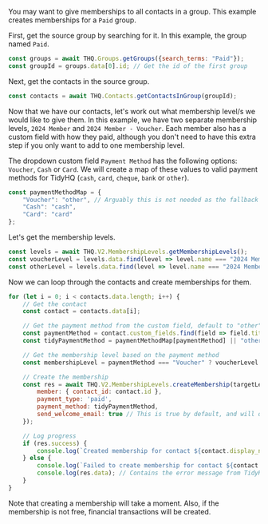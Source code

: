 You may want to give memberships to all contacts in a group. This example creates memberships for a `Paid` group.

First, get the source group by searching for it. In this example, the group named `Paid`.
```js
const groups = await THQ.Groups.getGroups({search_terms: "Paid"});
const groupId = groups.data[0].id; // Get the id of the first group
```

Next, get the contacts in the source group.
```js
const contacts = await THQ.Contacts.getContactsInGroup(groupId);
```

Now that we have our contacts, let's work out what membership level/s we would like to give them. In this example, we have two separate membership levels, `2024 Member` and `2024 Member - Voucher`. Each member also has a custom field with how they paid, although you don't need to have this extra step if you only want to add to one membership level.

The dropdown custom field `Payment Method` has the following options: `Voucher`, `Cash` or `Card`. We will create a map of these values to valid payment methods for TidyHQ (`cash`, `card`, `cheque`, `bank` or `other`).
```js
const paymentMethodMap = {
    "Voucher": "other", // Arguably this is not needed as the fallback value is "other", but it's here for completeness
    "Cash": "cash",
    "Card": "card"
};
```

Let's get the membership levels.
```js
const levels = await THQ.V2.MembershipLevels.getMembershipLevels();
const voucherLevel = levels.data.find(level => level.name === "2024 Member - Voucher");
const otherLevel = levels.data.find(level => level.name === "2024 Member");
```

Now we can loop through the contacts and create memberships for them.
```js
for (let i = 0; i < contacts.data.length; i++) {
    // Get the contact
    const contact = contacts.data[i];

    // Get the payment method from the custom field, default to "other" if not found/set
    const paymentMethod = contact.custom_fields.find(field => field.title === "Payment Method")?.value?.title;
    const tidyPaymentMethod = paymentMethodMap[paymentMethod] || "other";

    // Get the membership level based on the payment method
    const membershipLevel = paymentMethod === "Voucher" ? voucherLevel : otherLevel;

    // Create the membership
    const res = await THQ.V2.MembershipLevels.createMembership(targetLevel.id, {
        member: { contact_id: contact.id },
        payment_type: 'paid',
        payment_method: tidyPaymentMethod,
        send_welcome_email: true // This is true by default, and will queue welcome emails to be sent
    });

    // Log progress
    if (res.success) {
        console.log(`Created membership for contact ${contact.display_name}`);
    } else {
        console.log(`Failed to create membership for contact ${contact.display_name}`);
        console.log(res.data); // Contains the error message from TidyHQ
    }
}
```

Note that creating a membership will take a moment. Also, if the membership is not free, financial transactions will be created.